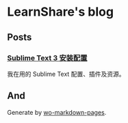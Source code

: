 LearnShare's blog
====

Posts
----

### [Sublime Text 3 安装配置](./posts/sublime-text-3-install-and-setup.md)

我在用的 Sublime Text 配置、插件及资源。

And
----

Generate by [wo-markdown-pages](https://github.com/LearnShare/wo-markdown-pages/).
